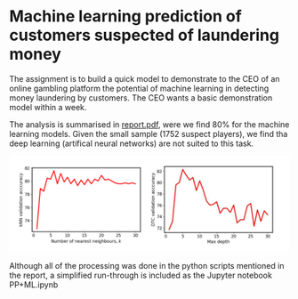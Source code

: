 # Machine learning prediction of customers suspected of laundering money

The assignment is to build a quick model to demonstrate to the CEO of an online gambling platform 
the potential of machine learning in detecting  money laundering by customers. The CEO wants
a basic demonstration model within a week.

The analysis is summarised in [report.pdf](https://github.com/steviecurran/money-launder/blob/main/report.pdf),
were we find 80% for the machine learning models. Given the small sample (1752 suspect players), we find tha
deep learning (artifical neural networks) are not suited to this task.

![](https://raw.githubusercontent.com/steviecurran/money-launder/refs/heads/main/accuracy.png)


Although all of the processing was done in the python scripts mentioned in the report, a simplified run-through is included as the Jupyter notebook PP+ML.ipynb
